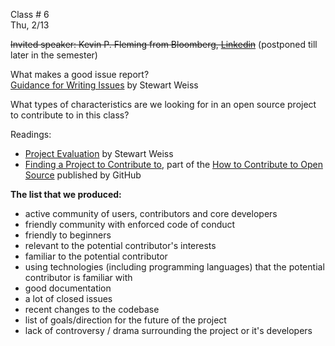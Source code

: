 
<div class="lecture2">

<div class="column_date">

Class # 6 <br>
Thu, 2/13

</div>

<div class="column_materials">
<p markdown="block">

~~Invited speaker: Kevin P. Fleming from Bloomberg,  [Linkedin](https://www.linkedin.com/in/kpfleming/)~~
(postponed till later in the semester)

What makes a good issue report? <br>
[Guidance for Writing Issues](https://github.com/stewartweiss/ossd_course_materials/blob/master/issue_guidance.md) by Stewart Weiss


What types of characteristics are we looking for in an open source project
to contribute to in this class?

Readings:
- [Project Evaluation](http://www.compsci.hunter.cuny.edu/~sweiss/course_materials/csci395.86/activities/project_evaluation_activity.pdf) by Stewart Weiss
- [Finding a Project to Contribute to](https://opensource.guide/how-to-contribute/#finding-a-project-to-contribute-to), part of the
[How to Contribute to Open Source](https://opensource.guide/how-to-contribute/) published by GitHub


__The list that we produced:__
- active community of users, contributors and core developers
- friendly community with enforced code of conduct
- friendly to beginners
- relevant to the potential contributor's interests
- familiar to the potential contributor
- using technologies (including programming languages) that the potential contributor is familiar with
- good documentation
- a lot of closed issues
- recent changes to the codebase
- list of goals/direction for the future of the project
- lack of controversy / drama surrounding the project or it's developers


</p>
</div>


<div class="column_assign">
<p markdown="block">




</p>
</div>

</div>
